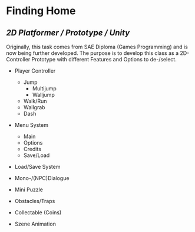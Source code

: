 # Finding Home
## *2D Platformer / Prototype / Unity*

Originally, this task comes from SAE Diploma (Games Programming) and is now being further developed.
The purpose is to develop this class as a 2D-Controller Prototype with different Features and Options to de-/select.

- Player Controller
	- Jump
		- Multijump
		- Walljump
	- Walk/Run
	- Wallgrab
	- Dash
	
- Menu System
	- Main
	- Options
	- Credits
	- Save/Load
	
- Load/Save System
- Mono-/(NPC)Dialogue 
- Mini Puzzle
- Obstacles/Traps
- Collectable (Coins)
- Szene Animation